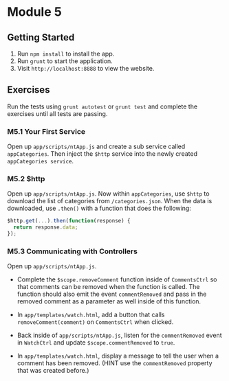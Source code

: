 # Module 5

## Getting Started
1. Run `npm install` to install the app.
2. Run `grunt` to start the application.
3. Visit `http://localhost:8888` to view the website.

## Exercises
Run the tests using `grunt autotest` or `grunt test` and complete the exercises until all tests are passing.

### M5.1 Your First Service
Open up `app/scripts/ntApp.js` and create a sub service called `appCategories`. Then inject the `$http` service into the newly created `appCategories service`.

### M5.2 $http
Open up `app/scripts/ntApp.js`. Now within `appCategories`, use `$http` to download the list of categories from `/categories.json`. When the data is downloaded, use `.then()` with a function that does the following:

```js
$http.get(...).then(function(response) {
  return response.data;
});
```

### M5.3 Communicating with Controllers
Open up `app/scripts/ntApp.js`.

- Complete the `$scope.removeComment` function inside of `CommentsCtrl` so that comments can be removed when the function is called. The function should also emit the event `commentRemoved` and pass in the removed comment as a parameter as well inside of this function.

- In `app/templates/watch.html`, add a button that calls `removeComment(comment)` on `CommentsCtrl` when clicked.

- Back inside of `app/scripts/ntApp.js`, listen for the `commentRemoved` event in `WatchCtrl` and update `$scope.commentRemoved` to `true`.

- In `app/templates/watch.html`, display a message to tell the user when a comment
has been removed. (HINT use the `commentRemoved` property that was created before.)
